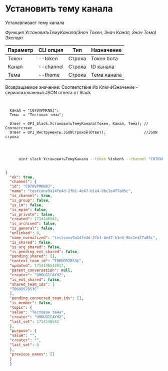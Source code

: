 ﻿---
sidebar_position: 11
---

# Установить тему канала
 Устанавливает тему канала


*Функция УстановитьТемуКанала(Знач Токен, Знач Канал, Знач Тема) Экспорт*

  | Параметр | CLI опция | Тип | Назначение |
  |-|-|-|-|
  | Токен | --token | Строка | Токен бота |
  | Канал | --channel | Строка | ID канала |
  | Тема | --theme | Строка | Тема канала |

  
  Возвращаемое значение:   Соответствие Из КлючИЗначение - сериализованный JSON ответа от Slack

```bsl title="Пример кода"
	
  
  Канал = "C070VPMKN8J";
  Тема  = "Тестовая тема";
  
  Ответ = OPI_Slack.УстановитьТемуКанала(Токен, Канал, Тема); //Соответствие
  Ответ = OPI_Инструменты.JSONСтрокой(Ответ);                 //JSON строка
  
	
```

```sh title="Пример команды CLI"
    
      oint slack УстановитьТемуКанала --token %token% --channel "C070VPMKN8J" --theme "Тестовая тема"

```


```json title="Результат"

{
  "ok": true,
  "channel": {
  "id": "C070VPMKN8J",
  "name": "testconv9a14fe4d-2fb1-4e47-b1e4-9bc1e4f7a05c",
  "is_channel": true,
  "is_group": false,
  "is_im": false,
  "is_mpim": false,
  "is_private": false,
  "created": 1714146542,
  "is_archived": false,
  "is_general": false,
  "unlinked": 0,
  "name_normalized": "testconv9a14fe4d-2fb1-4e47-b1e4-9bc1e4f7a05c",
  "is_shared": false,
  "is_org_shared": false,
  "is_pending_ext_shared": false,
  "pending_shared": [],
  "context_team_id": "T06UD92BS3C",
  "updated": 1714146542817,
  "parent_conversation": null,
  "creator": "U06UG1CAYH2",
  "is_ext_shared": false,
  "shared_team_ids": [
  "T06UD92BS3C"
  ],
  "pending_connected_team_ids": [],
  "is_member": false,
  "topic": {
  "value": "Тестовая тема",
  "creator": "U06UG1CAYH2",
  "last_set": 1714146542
  },
  "purpose": {
  "value": "",
  "creator": "",
  "last_set": 0
  },
  "previous_names": []
  }
  }

```
